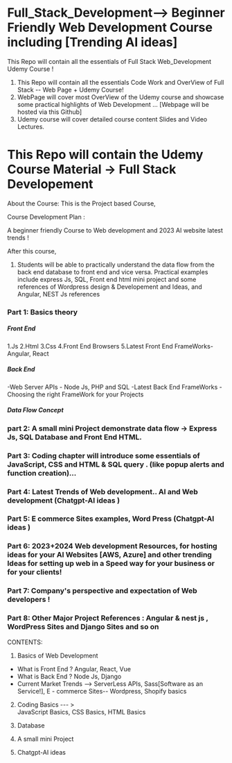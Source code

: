 # Full_Stack_Development--> Beginner Friendly Web Development Course including [Trending AI ideas]


This Repo will contain all the essentials of Full Stack Web_Development Udemy Course ! 

1. This Repo will contain all the essentials Code Work and OverView of Full Stack -- Web Page + Udemy Course! 
2. WebPage will cover most OverView of the Udemy course and showcase some practical highlights of Web Development ...
[Webpage will be hosted via this Github]
3. Udemy course will cover detailed course content Slides and Video Lectures. 

# This Repo will contain the Udemy Course Material -> Full Stack Developement 

About the Course: 
    This is the Project based Course, 

Course Development Plan : 

A beginner friendly Course to Web development and 2023 AI website latest trends ! 

After this course, 

1. Students will be able to practically understand the data flow from the back end database to front end and vice versa. Practical examples include express Js, SQL, Front end html mini project and some references of Wordpress design & Developement and Ideas, and Angular, NEST Js references

### Part 1: Basics theory 

##### Front End

1.Js
2.Html
3.Css
4.Front End Browsers
5.Latest Front End FrameWorks- Angular, React 

##### Back End 

-Web Server APIs - Node Js, PHP and SQL 
-Latest Back End FrameWorks 
-Choosing the right FrameWork for your Projects 

##### Data Flow Concept 

### part 2: A small mini Project demonstrate data flow -> Express Js, SQL Database and Front End HTML. 


### Part 3: Coding chapter will introduce some essentials of JavaScript, CSS and HTML & SQL query . (like popup alerts and function creation)...

### Part 4: Latest Trends of Web development.. AI and Web development (Chatgpt-AI ideas )

### Part 5: E commerce Sites examples, Word Press (Chatgpt-AI ideas )

### Part 6: 2023+2024 Web development Resources, for hosting ideas for your AI Websites [AWS, Azure] and other trending Ideas for setting up web in a Speed way for your business or for your clients!

### Part 7: Company's perspective and expectation of Web developers !

### Part 8: Other Major Project References : Angular & nest js , WordPress Sites and Django Sites and so on 




CONTENTS:

1.  Basics of Web Development 

* What is Front End ? Angular, React, Vue
* What is Back End ? Node Js, Django 
* Current Market Trends --> ServerLess APIs, Sass[Software as an Service!], E - commerce Sites-- Wordpress, Shopify basics

2. Coding Basics --- >   
JavaScript Basics, 
CSS Basics, 
HTML Basics

3. Database 

4. A small mini Project 

5. Chatgpt-AI ideas 
